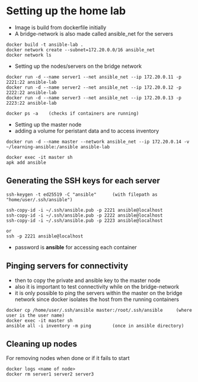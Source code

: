 # Setting up the home lab 

- Image is build from dockerfile initially
- A bridge-network is also made called ansible_net for the servers 

```
docker build -t ansible-lab .
docker network create --subnet=172.20.0.0/16 ansible_net 
docker network ls 
```
- Setting up the nodes/servers on the bridge network 

```
docker run -d --name server1 --net ansible_net --ip 172.20.0.11 -p 2221:22 ansible-lab 
docker run -d --name server2 --net ansible_net --ip 172.20.0.12 -p 2222:22 ansible-lab 
docker run -d --name server3 --net ansible_net --ip 172.20.0.13 -p 2223:22 ansible-lab

docker ps -a 	(checks if containers are running) 
```

- Setting up the master node
- adding a volume for peristant data and to access inventory 

```
docker run -d --name master --network ansible_net --ip 172.20.0.14 -v ~/learning-ansible:/ansible ansible-lab	

docker exec -it master sh
apk add ansible 
```

## Generating the SSH keys for each server 

```
ssh-keygen -t ed25519 -C "ansible" 		(with filepath as "home/user/.ssh/ansible")

ssh-copy-id -i ~/.ssh/ansible.pub -p 2221 ansible@localhost
ssh-copy-id -i ~/.ssh/ansible.pub -p 2222 ansible@localhost 
ssh-copy-id -i ~/.ssh/ansible.pub -p 2223 ansible@localhost 

or
ssh -p 2221 ansible@localhost
```

- password is **ansible** for accessing each container


## Pinging servers for connectivity 

- then to copy the private and ansible key to the master node 
- also it is important to test connectivity while on the bridge-network 
- it is only possible to ping the servers within the master on the bridge network since docker isolates the host from the running containers 

```
docker cp /home/user/.ssh/ansible master:/root/.ssh/ansible		(where user is the user name)
docker exec -it master sh
ansible all -i inventory -m ping		(once in ansible directory) 
```

## Cleaning up nodes 

For removing nodes when done or if it fails to start

```
docker logs <name of node> 
docker rm server1 server2 server3 
```
